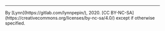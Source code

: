 ---

<p id="footer">By [Lynn](https://gitlab.com/lynnpepin/), 2020. [CC BY-NC-SA](https://creativecommons.org/licenses/by-nc-sa/4.0/) except if otherwise specified.</p>

